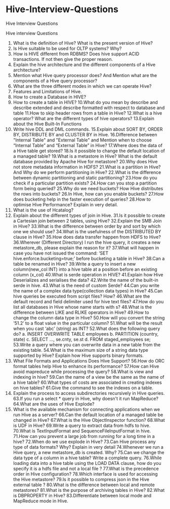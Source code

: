 # Hive-Interview-Questions
Hive Interview Questions

Hive interview Questions
1. What is the definition of Hive? What is the present version of Hive?
2. Is Hive suitable to be used for OLTP systems? Why?
3. How is HIVE different from RDBMS? Does hive support ACID
transactions. If not then give the proper reason.
4. Explain the hive architecture and the different components of a Hive
architecture?
5. Mention what Hive query processor does? And Mention what are the
components of a Hive query processor?
6. What are the three different modes in which we can operate Hive?
7. Features and Limitations of Hive.
8. How to create a Database in HIVE?
9. How to create a table in HIVE?
10.What do you mean by describe and describe extended and describe
formatted with respect to database and table
11.How to skip header rows from a table in Hive?
12.What is a hive operator? What are the different types of hive operators?
13.Explain about the Hive Built-In Functions
14. Write hive DDL and DML commands.
15.Explain about SORT BY, ORDER BY, DISTRIBUTE BY and
CLUSTER BY in Hive.
16.Difference between "Internal Table" and "External Table" and Mention
when to choose “Internal Table” and “External Table” in Hive?
17.Where does the data of a Hive table get stored?
18.Is it possible to change the default location of a managed table?
19.What is a metastore in Hive? What is the default database provided by
Apache Hive for metastore?
20.Why does Hive not store metadata information in HDFS?
21.What is a partition in Hive? And Why do we perform partitioning in
Hive?
22.What is the difference between dynamic partitioning and static
partitioning?
23.How do you check if a particular partition exists?
24.How can you stop a partition form being queried?
25.Why do we need buckets? How Hive distributes the rows into buckets?
26.In Hive, how can you enable buckets?
27.How does bucketing help in the faster execution of queries?
28.How to optimise Hive Performance? Explain in very detail.
29. What is the use of Hcatalog?
30. Explain about the different types of join in Hive.
31.Is it possible to create a Cartesian join between 2 tables, using Hive?
32.Explain the SMB Join in Hive?
33.What is the difference between order by and sort by which one we should
use?
34.What is the usefulness of the DISTRIBUTED BY clause in Hive?
35.How does data transfer happen from HDFS to Hive?
36.Wherever (Different Directory) I run the hive query, it creates a new
metastore_db, please explain the reason for it?
37.What will happen in case you have not issued the command: ‘SET
hive.enforce.bucketing=true;’ before bucketing a table in Hive?
38.Can a table be renamed in Hive?
39.Write a query to insert a new column(new_col INT) into a hive table at a
position before an existing column (x_col)
40.What is serde operation in HIVE?
41.Explain how Hive Deserializes and serialises the data?
42.Write the name of the built-in serde in hive.
43.What is the need of custom Serde?
44.Can you write the name of a complex data type(collection data types) in
Hive?
45.Can hive queries be executed from script files? How?
46.What are the default record and field delimiter used for hive text files?
47.How do you list all databases in Hive whose name starts with s?
48.What is the difference between LIKE and RLIKE operators in Hive?
49.How to change the column data type in Hive?
50.How will you convert the string ’51.2’ to a float value in the particular
column?
51.What will be the result when you cast ‘abc’ (string) as INT?
52.What does the following query do?
a. INSERT OVERWRITE TABLE employees
b. PARTITION (country, state)
c. SELECT ..., se.cnty, se.st
d. FROM staged_employees se;
53.Write a query where you can overwrite data in a new table from the
existing table.
54.What is the maximum size of a string data type supported by Hive?
Explain how Hive supports binary formats.
55. What File Formats and Applications Does Hive Support?
56.How do ORC format tables help Hive to enhance its performance?
57.How can Hive avoid mapreduce while processing the query?
58.What is view and indexing in hive?
59.Can the name of a view be the same as the name of a hive table?
60.What types of costs are associated in creating indexes on hive tables?
61.Give the command to see the indexes on a table.
62. Explain the process to access subdirectories recursively in Hive queries.
63.If you run a select * query in Hive, why doesn't it run MapReduce?
64.What are the uses of Hive Explode?
65. What is the available mechanism for connecting applications when we
run Hive as a server?
66.Can the default location of a managed table be changed in Hive?
67.What is the Hive ObjectInspector function?
68.What is UDF in Hive?
69.Write a query to extract data from hdfs to hive.
70.What is TextInputFormat and SequenceFileInputFormat in hive.
71.How can you prevent a large job from running for a long time in a hive?
72.When do we use explode in Hive?
73.Can Hive process any type of data formats? Why? Explain in very detail
74.Whenever we run a Hive query, a new metastore_db is created. Why?
75.Can we change the data type of a column in a hive table? Write a
complete query.
76.While loading data into a hive table using the LOAD DATA clause, how
do you specify it is a hdfs file and not a local file ?
77.What is the precedence order in Hive configuration?
78.Which interface is used for accessing the Hive metastore?
79.Is it possible to compress json in the Hive external table ?
80.What is the difference between local and remote metastores?
81.What is the purpose of archiving tables in Hive?
82.What is DBPROPERTY in Hive?
83.Differentiate between local mode and MapReduce mode in Hive.
